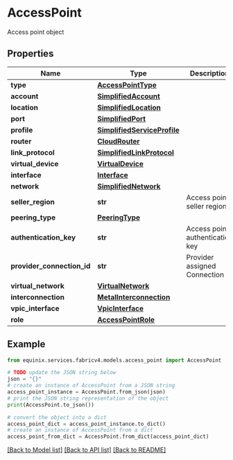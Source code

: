 # AccessPoint

Access point object

## Properties

Name | Type | Description | Notes
------------ | ------------- | ------------- | -------------
**type** | [**AccessPointType**](AccessPointType.md) |  | [optional] 
**account** | [**SimplifiedAccount**](SimplifiedAccount.md) |  | [optional] 
**location** | [**SimplifiedLocation**](SimplifiedLocation.md) |  | [optional] 
**port** | [**SimplifiedPort**](SimplifiedPort.md) |  | [optional] 
**profile** | [**SimplifiedServiceProfile**](SimplifiedServiceProfile.md) |  | [optional] 
**router** | [**CloudRouter**](CloudRouter.md) |  | [optional] 
**link_protocol** | [**SimplifiedLinkProtocol**](SimplifiedLinkProtocol.md) |  | [optional] 
**virtual_device** | [**VirtualDevice**](VirtualDevice.md) |  | [optional] 
**interface** | [**Interface**](Interface.md) |  | [optional] 
**network** | [**SimplifiedNetwork**](SimplifiedNetwork.md) |  | [optional] 
**seller_region** | **str** | Access point seller region | [optional] 
**peering_type** | [**PeeringType**](PeeringType.md) |  | [optional] 
**authentication_key** | **str** | Access point authentication key | [optional] 
**provider_connection_id** | **str** | Provider assigned Connection Id | [optional] 
**virtual_network** | [**VirtualNetwork**](VirtualNetwork.md) |  | [optional] 
**interconnection** | [**MetalInterconnection**](MetalInterconnection.md) |  | [optional] 
**vpic_interface** | [**VpicInterface**](VpicInterface.md) |  | [optional] 
**role** | [**AccessPointRole**](AccessPointRole.md) |  | [optional] 

## Example

```python
from equinix.services.fabricv4.models.access_point import AccessPoint

# TODO update the JSON string below
json = "{}"
# create an instance of AccessPoint from a JSON string
access_point_instance = AccessPoint.from_json(json)
# print the JSON string representation of the object
print(AccessPoint.to_json())

# convert the object into a dict
access_point_dict = access_point_instance.to_dict()
# create an instance of AccessPoint from a dict
access_point_from_dict = AccessPoint.from_dict(access_point_dict)
```
[[Back to Model list]](../README.md#documentation-for-models) [[Back to API list]](../README.md#documentation-for-api-endpoints) [[Back to README]](../README.md)


